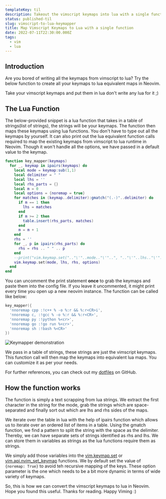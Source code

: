 ```yaml
---
templateKey: til
description: Takeout the vimscript keymaps into lua with a single function call in Neovim
status: published-til
slug: vimscript-to-lua-keymapper
title: Map Vimscript Keymaps to Lua with a single function
date: 2022-07-11T22:30:00.000Z
tags:
  - vim
  - lua
---
```


## Introduction

Are you bored of writing all the keymaps from vimscript to lua? Try the below function to create all your keymaps to lua equivalent maps in Neovim.

Take your vimscript keymaps and put them in lua don't write any lua for it ;)

## The Lua Function

The below-provided snippet is a lua function that takes in a table of strings(list of strings), the strings will be your keymaps. The function then maps these keymaps using lua functions. You don't have to type out all the keymaps by yourself. It can also print out the lua equivalent function calls required to map the existing keymaps from vimscript to lua runtime in Neovim. Though it won't handle all the options, we have passed in a default value to the keymap.

```lua
function key_mapper(keymaps)
  for _, keymap in ipairs(keymaps) do
    local mode = keymap:sub(1,1)
    local delimiter = " "
    local lhs = ''
    local rhs_parts = {}
    local m = 0
    local options = {noremap = true}
    for matches in (keymap..delimiter):gmatch("(.-)"..delimiter) do
      if m == 1 then
        lhs = matches
      end
      if m >= 2 then
        table.insert(rhs_parts, matches)
      end
      m = m + 1
    end
    rhs = ''
    for _, p in ipairs(rhs_parts) do
      rhs = rhs .. " " .. p
    end
    --print("vim.keymap.set(".."\'"..mode.."\'"..", ".."\'"..lhs.."\'"..", ".."\'"..rhs.."\'"..", "..vim.inspect(options)..")")
    vim.keymap.set(mode, lhs, rhs, options)
  end
end
```

You can uncomment the print statement **once** to grab the keymaps and paste them into the config file. If you leave it uncommented, it might print every time you open up a new neovim instance. The function can be called like below:

```lua
key_mapper({
  'nnoremap cpp :!c++ % -o %:r && %:r<CR>i',
  'nnoremap c, :!gcc % -o %:r && %:r<CR>',
  'nnoremap py :!python %<cr>',
  'nnoremap go :!go run %<cr>',
  'nnoremap sh :!bash %<CR>'
})
```

![Keymapper demonstration](https://res.cloudinary.com/techstructive-blog/image/upload/v1657559501/blog-media/neovim-lua-keymapper.gif)

We pass in a table of strings, these strings are just the vimscript keymaps. This function call will then map the keymaps into equivalent lua maps. You can customize it as per your needs.

For further references, you can check out my [dotfiles](https://github.com/Mr-Destructive/dotfiles) on GitHub.

## How the function works

The function is simply a text scrapping from lua strings. We extract the first character in the string for the mode, grab the strings which are space-separated and finally sort out which are lhs and rhs sides of the maps.

We iterate over the table in lua with the help of ipairs function which allows us to iterate over an ordered list of items in a table. Using the gmatch function, we find a pattern to split the string with the space as the delimiter. Thereby, we can have separate sets of strings identified as rhs and lhs. We can store them in variables as strings as the lua functions require them as strings.

We simply add those variables into the [vim.keymap.set](https://neovim.io/doc/user/lua.html#:~:text=set\(%7Bmode%7D%2C%20%7Blhs%7D%2C%20%7Brhs%7D%2C%20%7Bopts%7D\)%20%20%20%20%20%20%20%20%20%20%20%20%20%20%20%20%20%20%20%20%20%20%20%20%20%20%20*vim.keymap.set\(\)*) or [vim.api.nvim\_set\_keymap](https://neovim.io/doc/user/api.html#nvim_set_keymap\(\):~:text=nvim_set_keymap\(%7Bmode%7D%2C%20%7Blhs%7D%2C%20%7Brhs%7D%2C%20%7B*opts%7D\)%20%20%20%20%20%20%20%20%20%20%20%20%20*nvim_set_keymap\(\)*) functions. We by default set the value of `{noremap: True}` to avoid teh recursive mapping of the keys. These option parameter is the one which needs to be a bit more dynamic in terms of wide variety of keymaps.

So, this is how we can convert the vimscript keymaps to lua in Neovim. Hope you found this useful. Thanks for reading. Happy Viming :)
